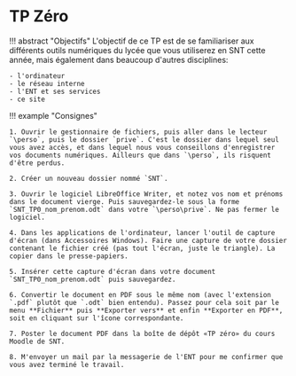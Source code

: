 # TP Zéro

!!! abstract "Objectifs"
    L'objectif de ce TP est de se familiariser aux différents outils numériques du lycée que vous utiliserez en SNT cette année, mais également dans beaucoup d'autres disciplines:

    - l'ordinateur
    - le réseau interne
    - l'ENT et ses services
    - ce site

!!! example "Consignes"

    1. Ouvrir le gestionnaire de fichiers, puis aller dans le lecteur `\perso`, puis le dossier `prive`. C'est le dossier dans lequel seul vous avez accès, et dans lequel nous vous conseillons d'enregistrer vos documents numériques. Ailleurs que dans `\perso`, ils risquent d'être perdus.

    2. Créer un nouveau dossier nommé `SNT`.

    3. Ouvrir le logiciel LibreOffice Writer, et notez vos nom et prénoms dans le document vierge. Puis sauvegardez-le sous la forme `SNT_TP0_nom_prenom.odt` dans votre `\perso\prive`. Ne pas fermer le logiciel.

    4. Dans les applications de l'ordinateur, lancer l'outil de capture d'écran (dans Accessoires Windows). Faire une capture de votre dossier contenant le fichier créé (pas tout l'écran, juste le triangle). La copier dans le presse-papiers.

    5. Insérer cette capture d'écran dans votre document `SNT_TP0_nom_prenom.odt` puis sauvegardez.

    6. Convertir le document en PDF sous le même nom (avec l'extension `.pdf` plutôt que `.odt` bien entendu). Passez pour cela soit par le menu **Fichier** puis **Exporter vers** et enfin **Exporter en PDF**, soit en cliquant sur l'îcone correspondante.

    7. Poster le document PDF dans la boîte de dépôt «TP zéro» du cours Moodle de SNT.

    8. M'envoyer un mail par la messagerie de l'ENT pour me confirmer que vous avez terminé le travail.